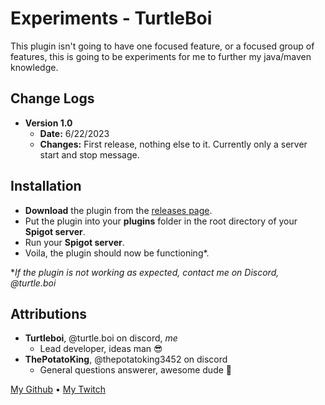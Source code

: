 # Experiments - TurtleBoi
This plugin isn't going to have one focused feature, or a focused group of features, this is going to be experiments for me to further my java/maven knowledge.

## Change Logs
- **Version 1.0**
    - **Date:** 6/22/2023
    - **Changes:** First release, nothing else to it. Currently only a server start and stop message.

## Installation
- **Download** the plugin from the [releases page](https://github.com/Turtle-Boi/Minecraft-Plugins/releases).
- Put the plugin into your **plugins** folder in the root directory of your **Spigot server**.
- Run your **Spigot server**.
- Voila, the plugin should now be functioning\*.

**If the plugin is not working as expected, contact me on Discord, @turtle.boi*

## Attributions
- **Turtleboi**, @turtle.boi on discord, *me*
    - Lead developer, ideas man 😎
- **ThePotatoKing**, @thepotatoking3452 on discord
    - General questions answerer, awesome dude 💯


[My Github](https://github.com/Turtle-Boi) • [My Twitch](https://twitch.tv/turtleboi2480) 